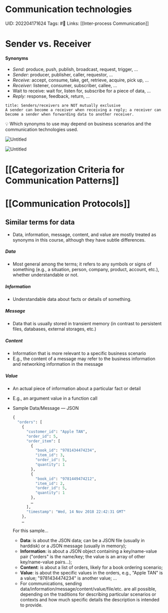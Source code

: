 # Communication technologies
UID: 202204171624
Tags: #🌱 
Links: [[Inter-process Communication]]

# Sender vs. Receiver
#### Synonyms
- *Send:* produce, push, publish, broadcast, request, trigger, …
- *Sender:* producer, publisher, caller, requestor, …
- *Receive:* accept, consume, take, get, retrieve, acquire, pick up, …
- *Receiver:* listener, consumer, subscriber, callee, …
- Wait to receive: wait for, listen for, subscribe for a piece of data, …
- *Reply:* response, feedback, return, …
```ad-warning
title: Senders/receivers are NOT mutually exclusive 
A sender can become a receiver when receiving a reply; a receiver can become a sender when forwarding data to another receiver.

```

<aside>
💡 Which synonyms to use may depend on business scenarios and the communication technologies used.

</aside>

![Untitled](Enterprise%209aa48/Untitled%201.png)

![Untitled](Enterprise%209aa48/Untitled%202.png)

# [[Categorization Criteria for Communication Patterns]]

# [[Communication Protocols]]

## Similar terms for data

- Data, information, message, content, and value are mostly treated as synonyms in this course, although they have subtle differences.

##### Data
- Most general among the terms; it refers to any symbols or signs of something (e.g., a situation, person, company, product, account, etc.), whether understandable or not.

##### Information
- Understandable data about facts or details of something.

##### Message
- Data that is usually stored in transient memory (in contrast to persistent files, databases, external storages, etc.)

##### Content
- Information that is more relevant to a specific business scenario
- E.g., the content of a message may refer to the business information and networking information in the message

##### Value
- An actual piece of information about a particular fact or detail
- E.g., an argument value in a function call
- Sample Data/Message — JSON
    ```python
    {
      "orders": [
        {
          "customer_id": "Apple TAN", 
          "order_id": 5, 
          "order_item": [
            {
              "book_id": "9781434474234", 
              "item_id": 3, 
              "order_id": 5, 
              "quantity": 1
            }, 
            {
              "book_id": "9781449474212", 
              "item_id": 2, 
              "order_id": 5, 
              "quantity": 1
            }, 
            …
          ], 
          "timestamp": "Wed, 14 Nov 2018 22:42:31 GMT"
        },
        …
    ```
    
    For this sample...
    
    - **Data**: is about the JSON data; can be a JSON file (usually in harddisk) or a JSON message (usually in memory);
    - **Information**: is about a JSON object containing a key/name-value pair ("orders" is the name/key; the value is an array of other key/name-value pairs…);
    - **Content**: is about a list of orders, likely for a book ordering scenario;
    - **Value**: is about the specific values in the orders, e.g., "Apple TAN" is a value; "9781434474234" is another value; …
    - For communications, sending data/information/message/content/value/file/etc. are all possible, depending on the traditions for describing particular scenarios or contexts and how much specific details the description is intended to provide.
